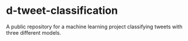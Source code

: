 # d-tweet-classification
A public repository for a machine learning project classifying tweets with three different models.
